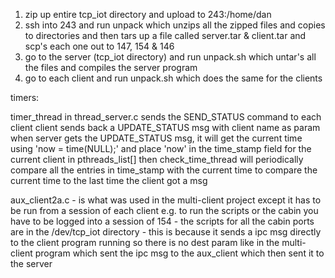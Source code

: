 1) zip up entire tcp_iot directory and upload to 243:/home/dan 
2) ssh into 243 and run unpack which unzips all the zipped files and copies to directories and then tars up a file 
	called server.tar & client.tar and scp's each one out to 147, 154 & 146
3) go to the server (tcp_iot directory) and run unpack.sh which untar's all the files and compiles the server program 
4) go to each client and run unpack.sh which does the same for the clients 

timers:

timer_thread in thread_server.c sends the SEND_STATUS command to each client 
client sends back a UPDATE_STATUS msg with client name as param 
when server gets the UPDATE_STATUS msg, it will get the current time using
'now = time(NULL);' and place 'now' in the time_stamp field for the current 
client in pthreads_list[] 
then check_time_thread will periodically compare all the entries in time_stamp 
with the current time to compare the current time to the last time the client 
got a msg 

aux_client2a.c - is what was used in the multi-client project except it has 
to be run from a session of each client e.g. to run the scripts or the 
cabin you have to be logged into a session of 154 - the scripts for all the 
cabin ports are in the /dev/tcp_iot directory - this is because it sends a 
ipc msg directly to the client program running so there is no dest param 
like in the multi-client program which sent the ipc msg to the aux_client 
which then sent it to the server 

